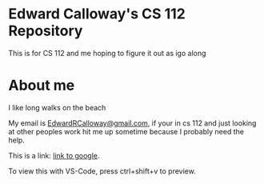 # Edward Calloway's CS 112 Repository
This is for CS 112 and me hoping to figure it out as  igo along

# About me 
I like long walks on the beach

My email is EdwardRCalloway@gmail.com, if your in cs 112 and just looking at other peoples work hit me up sometime because I probably need the help.

This is a link: [link to google](http://google.com).

To view this with VS-Code, press ctrl+shift+v to preview.